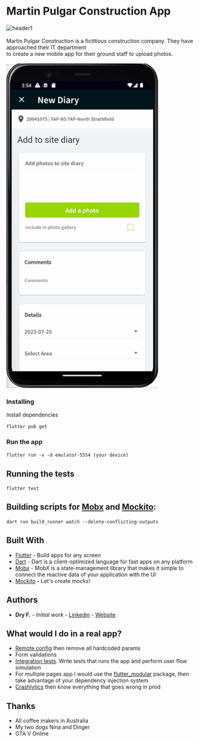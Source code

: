 # Martin Pulgar Construction App


<img src="header1.jpg" alt="header1" width="900"/>
<br /><br />
Martin Pulgar Construction is a fictitious construction company. They have approached their IT department <br />to create a new mobile app for their ground staff to upload photos.
<br /><br />

<img src="header.gif" alt="header" width="400"/>


### Installing

Install dependencies

```
flutter pub get
```

### Run the app

```
flutter run -v -d emulator-5554 (your device)
```

## Running the tests

```
flutter test
```

## Building scripts for [Mobx](https://pub.dev/packages/mobx) and [Mockito](https://pub.dev/packages/mockito):

```
dart run build_runner watch --delete-conflicting-outputs
```

## Built With

* [Flutter](https://flutter.dev) - Build apps for any screen
* [Dart](https://dart.dev) - Dart is a client-optimized language for fast apps on any platform
* [Mobx](https://pub.dev/packages/mobx) - MobX is a state-management library that makes it simple to connect the reactive data of your application with the UI
* [Mockito](https://pub.dev/packages/mockito) - Let's create mocks!

## Authors

* **Dry F.** - *Initial work* - [Linkedin](https://www.linkedin.com/in/dreyfiferreira) - [Website](https://dreyfi.com)

## What would I do in a real app?
* [Remote config](https://firebase.google.com/docs/remote-config) then remove all hardcoded params
* Form validations
* [Integration tests](https://docs.flutter.dev/cookbook/testing/integration/introduction). Write tests that runs the app and perform user flow simulation
* For multiple pages app I would use the [flutter_modular](https://pub.dev/packages/flutter_modular) package, then take advantage of your dependency injection system
* [Crashlytics](https://firebase.google.com/products/crashlytics) then know everything that goes wrong in prod

## Thanks

* All coffee makers in Australia
* My two dogs Nina and Dinger
* GTA V Online
